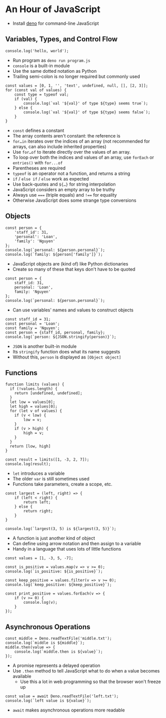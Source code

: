 # An Hour of JavaScript

-   Install [deno][deno] for command-line JavaScript

## Variables, Types, and Control Flow

``` { .js #console_log.js }
console.log('hello, world');
```

-   Run program as `deno run program.js`
-   `console` is a built-in module
-   Use the same dotted notation as Python
-   Trailing semi-colon is no longer required but commonly used

``` { .js #loop_if_truthiness.js }
const values = [0, 1, '', 'text', undefined, null, [], [2, 3]];
for (const val of values) {
    const type = typeof val;
    if (val) {
        console.log(`val '${val}' of type ${type} seems true`);
    } else {
        console.log(`val '${val}' of type ${type} seems false`);
    }
}
```

-   `const` defines a constant
-   The array contents aren't constant: the reference is
-   `for…in` iterates over the indices of an array (not recommended for arrays, can also include inherited properties)
-   Use `for…of` to iterate directly over the values of an array.
-   To loop over both the indices and values of an array, use `forEach` or `entries()` with `for...of`
-   Parentheses are required
-   `typeof` is an operator not a function, and returns a string
-   `if` / `else if` / `else` work as expected
-   Use back-quotes and `${…}` for string interpolation
-   JavaScript considers an empty array to be truthy
-   Always use `===` (triple equals) and `!==` for equality
-   Otherwise JavaScript does some strange type conversions

## Objects

``` { .js #object_access.js }
const person = {
    'staff_id': 31,
    'personal': 'Loan',
    'family': 'Nguyen'
};
console.log(`personal: ${person.personal}`);
console.log(`family: ${person['family']}`);
```

-   JavaScript objects are (kind of) like Python dictionaries
-   Create so many of these that keys don't have to be quoted

``` { .js #object_unquoted.js }
const person = {
    staff_id: 31,
    personal: 'Loan',
    family: 'Nguyen'
};
console.log(`personal: ${person.personal}`);
```

-   Can use variables' names and values to construct objects

``` { .js #object_variables_as_fields.js }
const staff_id = 31;
const personal = 'Loan';
const family = 'Nguyen';
const person = {staff_id, personal, family};
console.log(`person: ${JSON.stringify(person)}`);
```

-   `JSON` is another built-in module
-   Its `stringify` function does what its name suggests
-   Without this, `person` is displayed as `[Object object]`

## Functions

``` { .js #function_def_and_call.js }
function limits (values) {
  if (!values.length) {
    return [undefined, undefined];
  }
  let low = values[0];
  let high = values[0];
  for (let v of values) {
    if (v < low) {
        low = v;
    }
    if (v > high) {
        high = v;
    }
  }
  return [low, high]
}

const result = limits([1, -3, 2, 7]);
console.log(result);
```

-   `let` introduces a variable
-   The older `var` is still sometimes used
-   Functions take parameters, create a scope, etc.

``` { .js #arrow_function.js }
const largest = (left, right) => {
    if (left < right) {
        return left;
    } else {
        return right;
    }
}

console.log(`largest(3, 5) is ${largest(3, 5)}`);
```

-   A function is just another kind of object
-   Can define using arrow notation and then assign to a variable
-   Handy in a language that uses lots of little functions

``` { .js #higher_order_func.js }
const values = [1, -3, 5, -7];

const is_positive = values.map(v => v >= 0);
console.log(`is_positive: ${is_positive}`);

const keep_positive = values.filter(v => v >= 0);
console.log(`keep_positive: ${keep_positive}`);

const print_positive = values.forEach(v => {
    if (v >= 0) {
        console.log(v);
    }
});
```

## Asynchronous Operations

``` { .js #promises.js }
const middle = Deno.readTextFile('middle.txt');
console.log(`middle is ${middle}`);
middle.then(value => {
    console.log(`middle.then is ${value}`);
});
```

-   A promise represents a delayed operation
-   Use `.then` method to tell JavaScript what to do when a value becomes available
    -   Use this a lot in web programming so that the browser won't freeze up

``` { .js #await.js }
const value = await Deno.readTextFile('left.txt');
console.log(`left value is ${value}`);
```

-   `await` makes asynchronous operations more readable

[deno]: https://deno.com/
